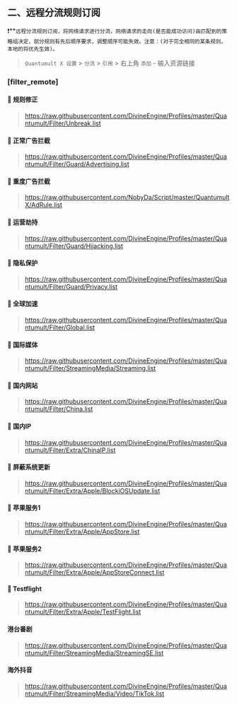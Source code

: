 

## 二、远程分流规则订阅

❗️**`远程分流规则订阅，将网络请求进行分流，网络请求的走向(是否能成功访问)由匹配到的策略组决定，部分规则有先后顺序要求，调整顺序可能失效。注意：(对于完全相同的某条规则，本地的将优先生效)。`
> `Quantumult X 设置` > `分流` > `引用` > 右上角 `添加` - 输入资源链接
### [filter_remote]

#### 👋 规则修正

> https://raw.githubusercontent.com/DivineEngine/Profiles/master/Quantumult/Filter/Unbreak.list
>

#### 👋 正常广告拦截

> https://raw.githubusercontent.com/DivineEngine/Profiles/master/Quantumult/Filter/Guard/Advertising.list
>

#### 👋 重度广告拦截

> https://raw.githubusercontent.com/NobyDa/Script/master/QuantumultX/AdRule.list
>

#### 👋 运营劫持

> https://raw.githubusercontent.com/DivineEngine/Profiles/master/Quantumult/Filter/Guard/Hijacking.list
>

#### 👋 隐私保护

> https://raw.githubusercontent.com/DivineEngine/Profiles/master/Quantumult/Filter/Guard/Privacy.list
>

#### 👋 全球加速

> https://raw.githubusercontent.com/DivineEngine/Profiles/master/Quantumult/Filter/Global.list
>

#### 👋 国际媒体

> https://raw.githubusercontent.com/DivineEngine/Profiles/master/Quantumult/Filter/StreamingMedia/Streaming.list
>

#### 👋 国内网站

> https://raw.githubusercontent.com/DivineEngine/Profiles/master/Quantumult/Filter/China.list
>

#### 👋 国内IP

> https://raw.githubusercontent.com/DivineEngine/Profiles/master/Quantumult/Filter/Extra/ChinaIP.list
>

#### 👋 屏蔽系统更新

> https://raw.githubusercontent.com/DivineEngine/Profiles/master/Quantumult/Filter/Extra/Apple/BlockiOSUpdate.list
>

#### 👋 苹果服务1

> https://raw.githubusercontent.com/DivineEngine/Profiles/master/Quantumult/Filter/Extra/Apple/AppStore.list
>

#### 👋 苹果服务2

> https://raw.githubusercontent.com/DivineEngine/Profiles/master/Quantumult/Filter/Extra/Apple/AppStoreConnect.list
>

#### 👋 Testflight

> https://raw.githubusercontent.com/DivineEngine/Profiles/master/Quantumult/Filter/Extra/Apple/TestFlight.list
>

#### 港台番剧

> https://raw.githubusercontent.com/DivineEngine/Profiles/master/Quantumult/Filter/StreamingMedia/StreamingSE.list
>

#### 海外抖音

> https://raw.githubusercontent.com/DivineEngine/Profiles/master/Quantumult/Filter/StreamingMedia/Video/TikTok.list
>


#### 

> 
>

#### 

> 
>

#### 

> 
>

#### 

> 
>






















